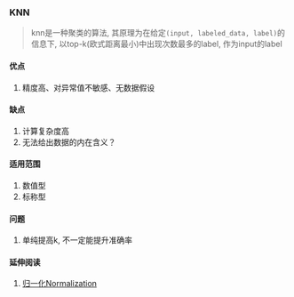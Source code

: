 ### KNN

> knn是一种聚类的算法, 其原理为在给定`(input, labeled_data, label)`的信息下, 以top-k(欧式距离最小)中出现次数最多的label, 作为input的label


#### 优点
1. 精度高、对异常值不敏感、无数据假设

#### 缺点
1. 计算复杂度高
2. 无法给出数据的内在含义？

#### 适用范围
1. 数值型
2. 标称型

#### 问题
1. 单纯提高k, 不一定能提升准确率


#### 延伸阅读
1. [归一化Normalization](https://www.codecademy.com/articles/normalization)